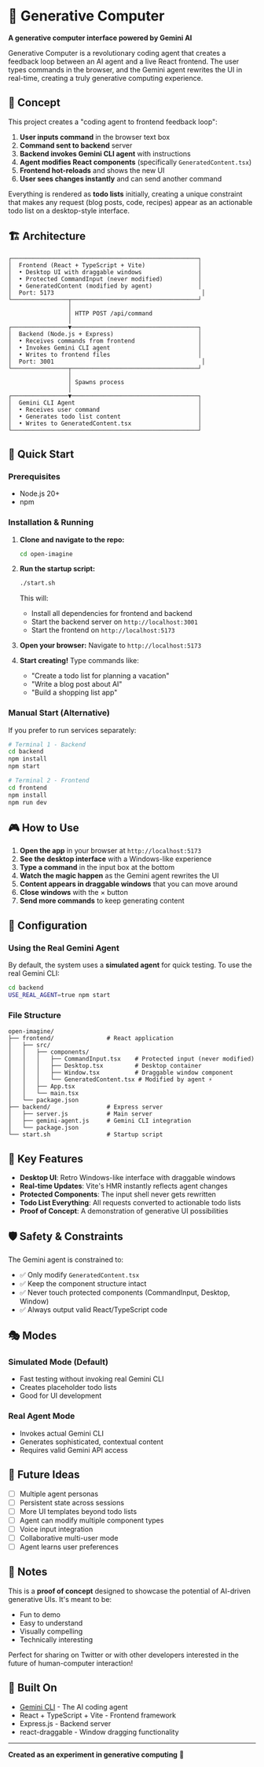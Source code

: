# 🎨 Generative Computer

**A generative computer interface powered by Gemini AI**

Generative Computer is a revolutionary coding agent that creates a feedback loop between an AI agent and a live React frontend. The user types commands in the browser, and the Gemini agent rewrites the UI in real-time, creating a truly generative computing experience.

## 🌟 Concept

This project creates a "coding agent to frontend feedback loop":

1. **User inputs command** in the browser text box
2. **Command sent to backend** server
3. **Backend invokes Gemini CLI agent** with instructions
4. **Agent modifies React components** (specifically `GeneratedContent.tsx`)
5. **Frontend hot-reloads** and shows the new UI
6. **User sees changes instantly** and can send another command

Everything is rendered as **todo lists** initially, creating a unique constraint that makes any request (blog posts, code, recipes) appear as an actionable todo list on a desktop-style interface.

## 🏗️ Architecture

```
┌─────────────────────────────────────────────────────┐
│  Frontend (React + TypeScript + Vite)               │
│  • Desktop UI with draggable windows                │
│  • Protected CommandInput (never modified)          │
│  • GeneratedContent (modified by agent)             │
│  Port: 5173                                          │
└────────────────┬────────────────────────────────────┘
                 │
                 │ HTTP POST /api/command
                 │
┌────────────────▼────────────────────────────────────┐
│  Backend (Node.js + Express)                        │
│  • Receives commands from frontend                  │
│  • Invokes Gemini CLI agent                         │
│  • Writes to frontend files                         │
│  Port: 3001                                          │
└────────────────┬────────────────────────────────────┘
                 │
                 │ Spawns process
                 │
┌────────────────▼────────────────────────────────────┐
│  Gemini CLI Agent                                   │
│  • Receives user command                            │
│  • Generates todo list content                      │
│  • Writes to GeneratedContent.tsx                   │
└─────────────────────────────────────────────────────┘
```

## 🚀 Quick Start

### Prerequisites

- Node.js 20+
- npm

### Installation & Running

1. **Clone and navigate to the repo:**

   ```bash
   cd open-imagine
   ```

2. **Run the startup script:**

   ```bash
   ./start.sh
   ```

   This will:
   - Install all dependencies for frontend and backend
   - Start the backend server on `http://localhost:3001`
   - Start the frontend on `http://localhost:5173`

3. **Open your browser:**
   Navigate to `http://localhost:5173`

4. **Start creating!**
   Type commands like:
   - "Create a todo list for planning a vacation"
   - "Write a blog post about AI"
   - "Build a shopping list app"

### Manual Start (Alternative)

If you prefer to run services separately:

```bash
# Terminal 1 - Backend
cd backend
npm install
npm start

# Terminal 2 - Frontend
cd frontend
npm install
npm run dev
```

## 🎮 How to Use

1. **Open the app** in your browser at `http://localhost:5173`
2. **See the desktop interface** with a Windows-like experience
3. **Type a command** in the input box at the bottom
4. **Watch the magic happen** as the Gemini agent rewrites the UI
5. **Content appears in draggable windows** that you can move around
6. **Close windows** with the × button
7. **Send more commands** to keep generating content

## 🔧 Configuration

### Using the Real Gemini Agent

By default, the system uses a **simulated agent** for quick testing. To use the real Gemini CLI:

```bash
cd backend
USE_REAL_AGENT=true npm start
```

### File Structure

```
open-imagine/
├── frontend/               # React application
│   ├── src/
│   │   ├── components/
│   │   │   ├── CommandInput.tsx    # Protected input (never modified)
│   │   │   ├── Desktop.tsx         # Desktop container
│   │   │   ├── Window.tsx          # Draggable window component
│   │   │   └── GeneratedContent.tsx # Modified by agent ⚡
│   │   ├── App.tsx
│   │   └── main.tsx
│   └── package.json
├── backend/                # Express server
│   ├── server.js           # Main server
│   ├── gemini-agent.js     # Gemini CLI integration
│   └── package.json
└── start.sh                # Startup script
```

## 🎯 Key Features

- **Desktop UI**: Retro Windows-like interface with draggable windows
- **Real-time Updates**: Vite's HMR instantly reflects agent changes
- **Protected Components**: The input shell never gets rewritten
- **Todo List Everything**: All requests converted to actionable todo lists
- **Proof of Concept**: A demonstration of generative UI possibilities

## 🛡️ Safety & Constraints

The Gemini agent is constrained to:

- ✅ Only modify `GeneratedContent.tsx`
- ✅ Keep the component structure intact
- ✅ Never touch protected components (CommandInput, Desktop, Window)
- ✅ Always output valid React/TypeScript code

## 🎭 Modes

### Simulated Mode (Default)

- Fast testing without invoking real Gemini CLI
- Creates placeholder todo lists
- Good for UI development

### Real Agent Mode

- Invokes actual Gemini CLI
- Generates sophisticated, contextual content
- Requires valid Gemini API access

## 🚧 Future Ideas

- [ ] Multiple agent personas
- [ ] Persistent state across sessions
- [ ] More UI templates beyond todo lists
- [ ] Agent can modify multiple component types
- [ ] Voice input integration
- [ ] Collaborative multi-user mode
- [ ] Agent learns user preferences

## 📝 Notes

This is a **proof of concept** designed to showcase the potential of AI-driven generative UIs. It's meant to be:

- Fun to demo
- Easy to understand
- Visually compelling
- Technically interesting

Perfect for sharing on Twitter or with other developers interested in the future of human-computer interaction!

## 🤝 Built On

- [Gemini CLI](https://github.com/google-gemini/gemini-cli) - The AI coding agent
- React + TypeScript + Vite - Frontend framework
- Express.js - Backend server
- react-draggable - Window dragging functionality

---

**Created as an experiment in generative computing** 🚀
